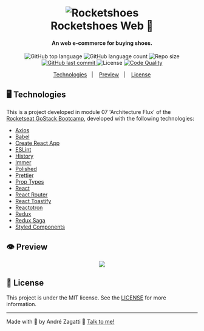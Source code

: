 <h1 align="center">
    <img alt="Rocketshoes" src="https://res.cloudinary.com/zagatti/image/upload/v1584318394/readme/logo-readme-rocketshoes_rqzbwa.png" />
    <br>
    Rocketshoes Web 👞
</h1>

<h4 align="center">
  An web e-commerce for buying shoes.
</h4>
<p align="center">
  <img alt="GitHub top language" src="https://img.shields.io/github/languages/top/azagatti/rocketshoes-web?color=FCD12A&style=plastic">

  <img alt="GitHub language count" src="https://img.shields.io/github/languages/count/azagatti/rocketshoes-web?color=FCD12A&style=plastic">

  <img alt="Repo size" src="https://img.shields.io/github/repo-size/azagatti/rocketshoes-web?color=FCD12A&style=plastic">

  <a href="https://github.com/AZagatti/rocketshoes-web/commits/master">
    <img alt="GitHub last commit" src="https://img.shields.io/github/last-commit/azagatti/rocketshoes-web?style=plastic">
  </a>

  <img alt="License" src="https://img.shields.io/github/license/AZagatti/rocketshoes-web?style=plastic">

  <a href="https://app.codacy.com/manual/AZagatti/rocketshoes-web/dashboard">
    <img alt="Code Quality" src="https://img.shields.io/codacy/grade/1b2fcd8e86e4462ea17bad145ab6b1c4?style=plastic">
  </a>
</p>

<p align="center">
  <a href="#-technologies">Technologies</a>&nbsp;&nbsp;&nbsp;|&nbsp;&nbsp;&nbsp;
  <a href="#-preview">Preview</a>&nbsp;&nbsp;&nbsp;|&nbsp;&nbsp;&nbsp;
  <a href="#-license">License</a>
</p>

## 🖥 Technologies

This is a project developed in module 07 'Architecture Flux' of the [Rocketseat GoStack Bootcamp](https://rocketseat.com.br/bootcamp), developed with the following technologies:

- [Axios](https://github.com/axios/axios)
- [Babel](https://babeljs.io/)
- [Create React App](https://github.com/facebook/create-react-app)
- [ESLint](https://eslint.org/)
- [History](https://www.npmjs.com/package/history)
- [Immer](https://www.npmjs.com/package/immer)
- [Polished](https://github.com/styled-components/polished)
- [Prettier](https://prettier.io/)
- [Prop Types](https://www.npmjs.com/package/prop-types)
- [React](https://reactjs.org/)
- [React Router](https://reacttraining.com/react-router/web/guides/quick-start)
- [React Toastify](https://github.com/fkhadra/react-toastify)
- [Reactotron](https://github.com/infinitered/reactotron)
- [Redux](https://redux.js.org/)
- [Redux Saga](https://redux-saga.js.org/)
- [Styled Components](https://styled-components.com/)

## 👁 Preview

<div align="center">

![](https://res.cloudinary.com/zagatti/image/upload/v1584322083/readme/rocketshoes-web_tlbk5g.gif)

</div>

## 📝 License

This project is under the MIT license. See the [LICENSE](https://github.com/AZagatti/module07-gostack10/blob/master/LICENSE.md) for more information.

---

Made with 💟 by André Zagatti 👋 [Talk to me!](https://www.linkedin.com/in/andre-zagatti/)
